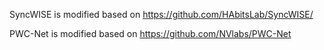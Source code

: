 SyncWISE is modified based on https://github.com/HAbitsLab/SyncWISE/

PWC-Net is modified based on https://github.com/NVlabs/PWC-Net
